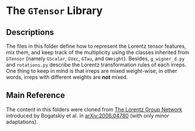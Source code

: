# The `GTensor` Library
## Descriptions
The files in this folder define how to represent the Lorentz tensor features, mix them, and keep track of the multiplicity using the classes inherited from `GTensor` (namely `GScalar`, `GVec`, `GTau`, and `GWeight`). Besides, `g_wigner_d.py` and `rotations.py` describe the Lorentz transformation rules of each irreps. One thing to keep in mind is that irreps are mixed weight-wise; in other words, irreps with different weights are **not** mixed.

## Main Reference
The content in this folders were cloned from [The Lorentz Group Network](https://github.com/fizisist/LorentzGroupNetwork) introduced by Bogatskiy et al. in [arXiv:2006.04780](https://arxiv.org/abs/2006.04780) (with only *minor* adaptations).
